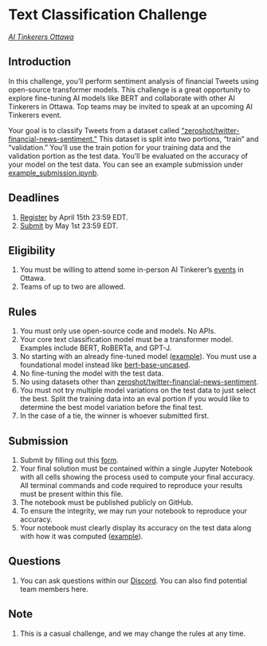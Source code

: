 # Text Classification Challenge 
_[AI Tinkerers Ottawa](https://ottawa.aitinkerers.org/)_ 

## Introduction 
In this challenge, you’ll perform sentiment analysis of financial Tweets using open-source transformer models. 
This challenge is a great opportunity to explore fine-tuning AI models like BERT and collaborate with other AI Tinkerers in Ottawa. Top teams may be invited to speak at an upcoming AI Tinkerers event. 

Your goal is to classify Tweets from a dataset called [“zeroshot/twitter-financial-news-sentiment.”](https://huggingface.co/datasets/zeroshot/twitter-financial-news-sentiment)
This dataset is split into two portions, “train” and “validation.” You’ll use the train potion for your training data and the validation portion as the test data. 
You’ll be evaluated on the accuracy of your model on the test data.
You can see an example submission under [example_submission.ipynb](example_submission.ipynb).

## Deadlines
1. [Register](https://docs.google.com/forms/d/e/1FAIpQLSdmUfcGAymjV0IVbAFXIO3vwXviM-qa8jGbBxh4R3PV0TA1Qg/viewform) by April 15th 23:59 EDT.
2. [Submit](https://docs.google.com/forms/d/e/1FAIpQLSdynHFDkCf1BCADe557JsMTASv4UWuwD8OSo4HxqvqE7CyEFA/viewform) by May 1st 23:59 EDT.


## Eligibility 
1. You must be willing to attend some in-person AI Tinkerer’s [events](https://lu.ma/ai-tinkerers-ottawa) in Ottawa. 
2. Teams of up to two are allowed. 

## Rules
1. You must only use open-source code and models. No APIs. 
2. Your core text classification model must be a transformer model. Examples include BERT, RoBERTa, and GPT-J.
3. No starting with an already fine-tuned model ([example](https://huggingface.co/nickmuchi/finbert-tone-finetuned-fintwitter-classification)). You must use a foundational model instead like [bert-base-uncased](https://huggingface.co/google-bert/bert-base-uncased). 
4. No fine-tuning the model with the test data. 
5. No using datasets other than [zeroshot/twitter-financial-news-sentiment](https://huggingface.co/datasets/zeroshot/twitter-financial-news-sentiment). 
6. You must not try multiple model variations on the test data to just select the best. Split the training data into an eval portion if you would like to determine the best model variation before the final test. 
7. In the case of a tie, the winner is whoever submitted first. 

## Submission 
1. Submit by filling out this [form](https://docs.google.com/forms/d/e/1FAIpQLSdynHFDkCf1BCADe557JsMTASv4UWuwD8OSo4HxqvqE7CyEFA/viewform).
2. Your final solution must be contained within a single Jupyter Notebook with all cells showing the process used to compute your final accuracy. All terminal commands and code required to reproduce your results must be present within this file. 
2. The notebook must be published publicly on GitHub. 
3. To ensure the integrity, we may run your notebook to reproduce your accuracy.
4. Your notebook must clearly display its accuracy on the test data along with how it was computed ([example](example_submission.ipynb)).

## Questions 
1. You can ask questions within our [Discord](https://discord.gg/QujqFBg9xZ). You can also find potential team members here. 

## Note
1. This is a casual challenge, and we may change the rules at any time. 

